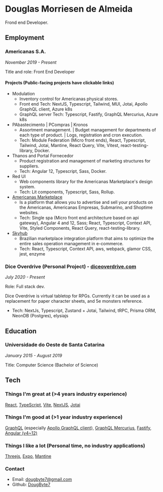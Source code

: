 # Douglas Morriesen de Almeida

Frond end Developer.

## Employment

### Americanas S.A.

_November 2019 - Present_

Title and role: Front End Developer

#### Projects (Public-facing projects have clickable links)

- Modulation
  - Inventory control for Americanas physical stores.
  - Front end Tech: NextJS, Typescript, Tailwind, MUI, Jotai, Apollo GraphQL client, Azure k8s
  - GraphQL server Tech: Typescript, Fastify, GraphQL Mercurius, Azure k8s
- PAbastecimento | PCompras | Kronos
  - Assortment management. | Budget management for departments of each type of product. | Logs, registration and cron execution.
  - Tech: Module Federation (Micro front ends), React, Typescript, Tailwind, Jotai, Mantine, React Query, Vite, Vitest, react-testing-library, Docker.
- Thanos and Portal Fornecedor
  - Product registration and management of marketing structures for suppliers.
  - Tech: Angular 12, Typescript, Sass, Docker.
- Red UI
  - Web components library for the Americanas Marketplace's design system.
  - Tech: Lit components, Typescript, Sass, Rollup.
- [Americanas Marketplace](https://www.americanasmarketplace.com.br/)
  - Is a platform that allows you to advertise and sell your products on the Americanas, Americanas Empresas, Submarino, and Shoptime websites.
  - Tech: Single spa (Micro front end architecture based on api gateway), Angular 4 and 12, Sass; React, Typescript, Context API, Vite, Styled Components, React Query, react-testing-library.
- [Skyhub](https://new.skyhub.com.br/home)
  - Brazilian marketplace integration platform that aims to optimize the entire sales operation management in e-commerce.
  - Tech: React, Typescript, Context API, aws, webpack, glamor CSS, jest, enzyme

### Dice Overdrive (Personal Project) - [diceoverdrive.com](https://diceoverdrive.com/)

_July 2020 - Present_

Role: Full stack dev.

Dice Overdrive is virtual tabletop for RPGs. Currently it can be used as a replacement for paper character sheets, and 5e monsters reference.

- Tech: NextJs, Typescript, Zustand + Jotai, Tailwind, tRPC, Prisma ORM, NeonDB (Postgres), elysiajs

## Education

### Universidade do Oeste de Santa Catarina

_January 2015 - August 2019_

Title: Computer Science (Bachelor of Science)

## Tech

### Things I'm great at (>4 years industry experience)

[React](https://reactjs.org/), [TypeScript](https://www.typescriptlang.org/), [Vite](https://vitejs.dev/), [NextJS](https://nextjs.org/), [Jotai](https://jotai.org/)

### Things I'm good at (>1 year industry experience)

[GraphQL](https://graphql.org/) (especially [Apollo GraphQL client](https://www.apollographql.com/docs/react/)), [GraphQL Mercurius](https://github.com/mercurius-js/mercurius), [Fastify](https://fastify.dev/), [Angular (v4~12)](https://angular.dev/)

### Things I like a lot (Personal time, no industry applications)

[Threejs](https://threejs.org/), [Expo](https://docs.expo.dev/), [Mantine](https://mantine.dev/)

### Contact

- Email: dougbyte7@gmail.com
- Github: [DougByte7](http://github.com/DougByte7)

